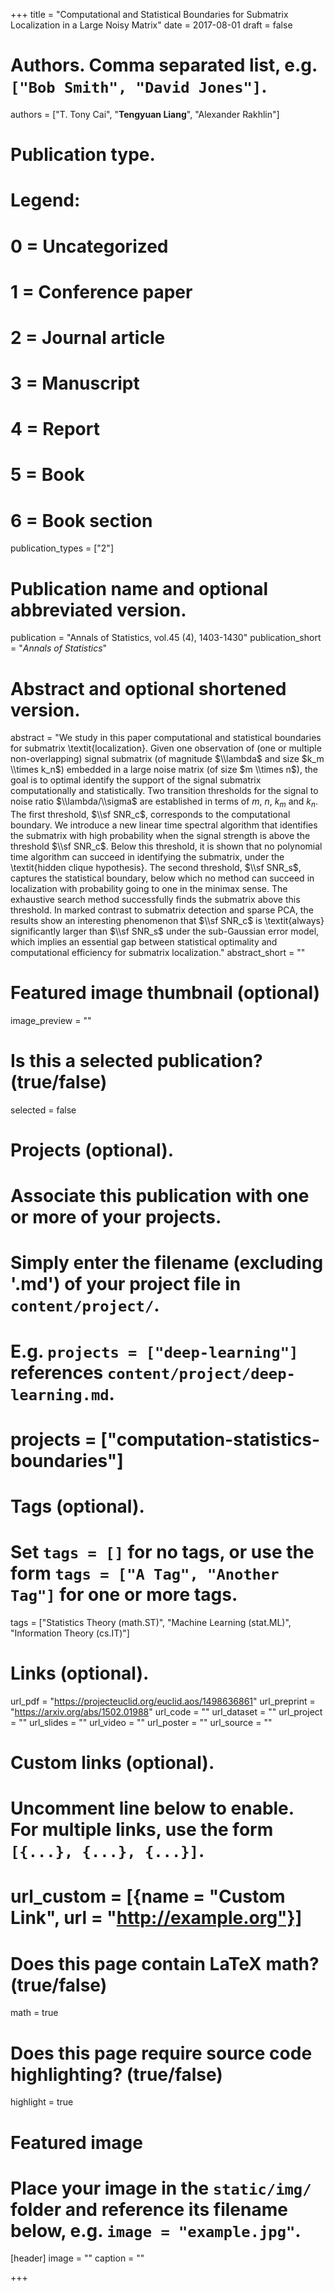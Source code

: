 +++
title = "Computational and Statistical Boundaries for Submatrix Localization in a Large Noisy Matrix"
date = 2017-08-01
draft = false

# Authors. Comma separated list, e.g. `["Bob Smith", "David Jones"]`.
authors = ["T. Tony Cai", "**Tengyuan Liang**", "Alexander Rakhlin"]

# Publication type.
# Legend:
# 0 = Uncategorized
# 1 = Conference paper
# 2 = Journal article
# 3 = Manuscript
# 4 = Report
# 5 = Book
# 6 = Book section
publication_types = ["2"]

# Publication name and optional abbreviated version.
publication = "Annals of Statistics, vol.45 (4), 1403-1430"
publication_short = "*Annals of Statistics*"

# Abstract and optional shortened version.
abstract = "We study in this paper computational and statistical boundaries for submatrix \\textit{localization}. Given one observation of (one or multiple non-overlapping) signal submatrix (of magnitude $\\lambda$ and size $k_m \\times k_n$) embedded in a large noise matrix (of size $m \\times n$), the goal is to optimal identify the support of the signal submatrix computationally and statistically. Two transition thresholds for the signal to noise ratio $\\lambda/\\sigma$ are established in terms of $m$, $n$, $k_m$ and $k_n$. The first threshold, $\\sf SNR_c$, corresponds to the computational boundary. We introduce a new linear time spectral algorithm that identifies the submatrix with high probability when the signal strength is above the threshold $\\sf SNR_c$. Below this threshold, it is shown that no polynomial time algorithm can succeed in identifying the submatrix, under the \\textit{hidden clique hypothesis}.  The second threshold, $\\sf SNR_s$, captures the statistical boundary, below which no method can succeed in localization with probability going to one in the minimax sense. The exhaustive search method successfully finds the submatrix above this threshold. In marked contrast to submatrix detection and sparse PCA, the results show an interesting phenomenon that $\\sf SNR_c$ is \\textit{always} significantly larger than $\\sf SNR_s$ under the sub-Gaussian error model, which implies an essential gap between statistical optimality and computational efficiency for submatrix localization."
abstract_short = ""

# Featured image thumbnail (optional)
image_preview = ""

# Is this a selected publication? (true/false)
selected = false

# Projects (optional).
#   Associate this publication with one or more of your projects.
#   Simply enter the filename (excluding '.md') of your project file in `content/project/`.
#   E.g. `projects = ["deep-learning"]` references `content/project/deep-learning.md`.
#   projects = ["computation-statistics-boundaries"]

# Tags (optional).
#   Set `tags = []` for no tags, or use the form `tags = ["A Tag", "Another Tag"]` for one or more tags.
tags = ["Statistics Theory (math.ST)", "Machine Learning (stat.ML)", "Information Theory (cs.IT)"]

# Links (optional).
url_pdf = "https://projecteuclid.org/euclid.aos/1498636861"
url_preprint = "https://arxiv.org/abs/1502.01988"
url_code = ""
url_dataset = ""
url_project = ""
url_slides = ""
url_video = ""
url_poster = ""
url_source = ""

# Custom links (optional).
#   Uncomment line below to enable. For multiple links, use the form `[{...}, {...}, {...}]`.
# url_custom = [{name = "Custom Link", url = "http://example.org"}]

# Does this page contain LaTeX math? (true/false)
math = true

# Does this page require source code highlighting? (true/false)
highlight = true

# Featured image
# Place your image in the `static/img/` folder and reference its filename below, e.g. `image = "example.jpg"`.
[header]
image = ""
caption = ""

+++

